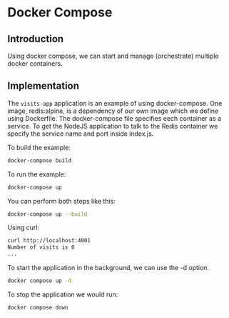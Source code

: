 # Docker Compose

## Introduction

Using docker compose, we can start and manage (orchestrate) multiple docker containers. 

## Implementation

The `visits-app` application is an example of using docker-compose. One image, redis:alpine, is a dependency of our own image which we define using Dockerfile. The docker-compose file specifies eech container as a service. To get the NodeJS application to talk to the Redis container we specify the service name and port inside index.js. 

To build the example:

```sh
docker-compose build
```

To run the example:

```sh
docker-compose up
```

You can perform both steps like this:

```sh
docker-compose up --build
```

Using curl:

```sh
curl http://localhost:4001
Number of visits is 0
...
```

To start the application in the background, we can use the -d option.

```sh
docker compose up -d
```

To stop the application we would run:

```sh
docker compose down
```